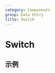 ```yaml
---
category: Components
group: Data Entry
title: Switch
---
```


# Switch

## 示例

<code src="./demos/demo1.jsx"></code>
